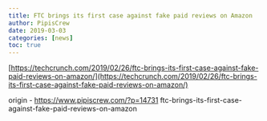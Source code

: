 ```yaml
---
title: FTC brings its first case against fake paid reviews on Amazon
author: PipisCrew
date: 2019-03-03
categories: [news]
toc: true
---
```


[https://techcrunch.com/2019/02/26/ftc-brings-its-first-case-against-fake-paid-reviews-on-amazon/](https://techcrunch.com/2019/02/26/ftc-brings-its-first-case-against-fake-paid-reviews-on-amazon/)

origin - https://www.pipiscrew.com/?p=14731 ftc-brings-its-first-case-against-fake-paid-reviews-on-amazon